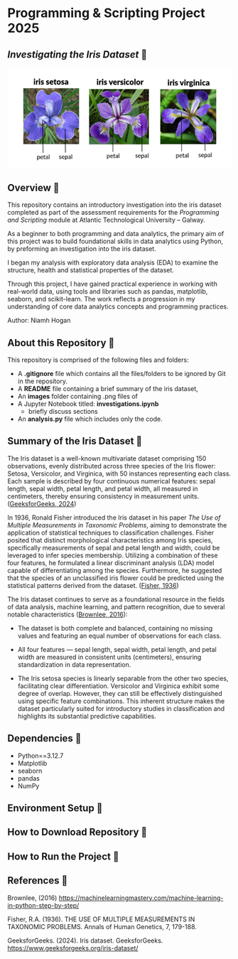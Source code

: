 # Programming & Scripting Project 2025

## *Investigating the Iris Dataset* 🌱

![Alt text](images/iris-species.png)


## Overview 🌸

This repository contains an introductory investigation into the iris dataset completed as part of the assessment requirements for the *Programming and Scripting* module at Atlantic Technological University – Galway.

As a beginner to both programming and data analytics, the primary aim of this project was to build foundational skills in data analytics using Python, by preforming an investigation into the iris dataset.

I began my analysis with exploratory data analysis (EDA) to examine the structure, health and statistical properties of the dataset.

Through this project, I have gained practical experience in working with real-world data, using tools and libraries such as pandas, matplotlib, seaborn, and scikit-learn. The work reflects a progression in my understanding of core data analytics concepts and programming practices.

Author: Niamh Hogan

## About this Repository 🌸

This repository is comprised of the following files and folders:

* A **.gitignore** file which contains all the files/folders to be ignored by Git in the repository.
* A **README** file containing a brief summary of the iris dataset, 
* An **images** folder containing .png files of
* A Jupyter Notebook titled: **investigations.ipynb**  
  - briefly discuss sections
* An **analysis.py** file which includes only the code.


## Summary of the Iris Dataset 🌸

The Iris dataset is a well-known multivariate dataset comprising 150 observations, evenly distributed across three species of the Iris flower: Setosa, Versicolor, and Virginica, with 50 instances representing each class. Each sample is described by four continuous numerical features: sepal length, sepal width, petal length, and petal width, all measured in centimeters, thereby ensuring consistency in measurement units. ([GeeksforGeeks, 2024](https://www.geeksforgeeks.org/iris-dataset/))

In 1936, Ronald Fisher introduced the Iris dataset in his paper *The Use of Multiple Measurements in Taxonomic Problems*, aiming to demonstrate the application of statistical techniques to classification challenges. Fisher posited that distinct morphological characteristics among Iris species, specifically measurements of sepal and petal length and width, could be leveraged to infer species membership. Utilizing a combination of these four features, he formulated a linear discriminant analysis (LDA) model capable of differentiating among the species. Furthermore, he suggested that the species of an unclassified iris flower could be predicted using the statistical patterns derived from the dataset. ([Fisher, 1936](https://www.semanticscholar.org/paper/THE-USE-OF-MULTIPLE-MEASUREMENTS-IN-TAXONOMIC-Fisher/ab21376e43ac90a4eafd14f0f02a0c87502b6bbf))

The Iris dataset continues to serve as a foundational resource in the fields of data analysis, machine learning, and pattern recognition, due to several notable characteristics ([Brownlee, 2016](https://machinelearningmastery.com/machine-learning-in-python-step-by-step/)):  

  - The dataset is both complete and balanced, containing no missing values and featuring an equal number of observations for each class.

  - All four features — sepal length, sepal width, petal length, and petal width are measured in consistent units (centimeters), ensuring standardization in data representation.

  - The Iris setosa species is linearly separable from the other two species, facilitating clear differentiation. Versicolor and Virginica exhibit some degree of overlap. However, they can still be effectively distinguished using specific feature combinations. This inherent structure makes the dataset particularly suited for introductory studies in classification and highlights its substantial predictive capabilities.

## Dependencies 🌸

  - Python==3.12.7  
  - Matplotlib  
  - seaborn  
  - pandas  
  - NumPy  

## Environment Setup 🌸

## How to Download Repository 🌸

## How to Run the Project 🌸


## References 🌸

Brownlee, (2016) https://machinelearningmastery.com/machine-learning-in-python-step-by-step/  

Fisher, R.A. (1936). THE USE OF MULTIPLE MEASUREMENTS IN TAXONOMIC PROBLEMS. Annals of Human Genetics, 7, 179-188.

GeeksforGeeks. (2024). Iris dataset. GeeksforGeeks. https://www.geeksforgeeks.org/iris-dataset/